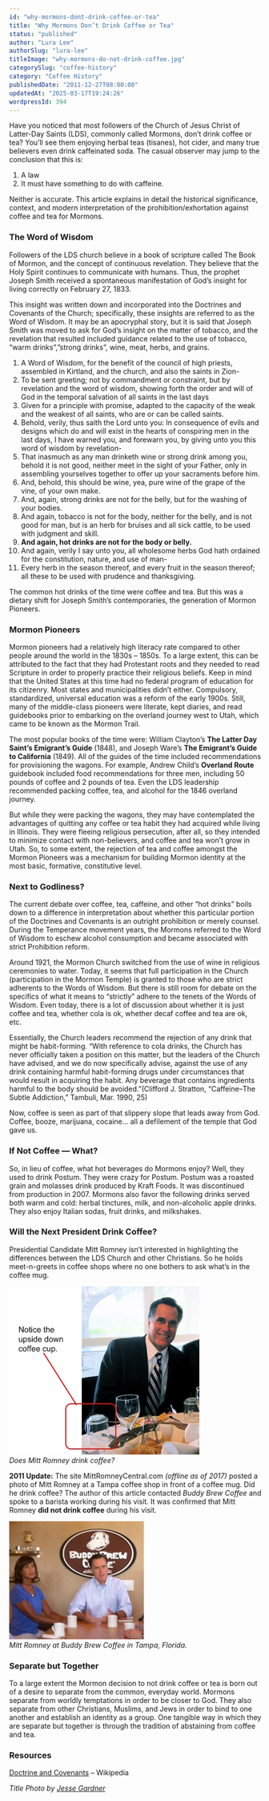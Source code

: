 ```yaml
---
id: "why-mormons-dont-drink-coffee-or-tea"
title: "Why Mormons Don’t Drink Coffee or Tea"
status: "published"
author: "Lura Lee"
authorSlug: "lura-lee"
titleImage: "why-mormons-do-not-drink-coffee.jpg"
categorySlug: "coffee-history"
category: "Coffee History"
publishedDate: "2011-12-27T08:00:00"
updatedAt: "2025-03-17T19:24:26"
wordpressId: 394
---
```


Have you noticed that most followers of the Church of Jesus Christ of Latter-Day Saints (LDS), commonly called Mormons, don’t drink coffee or tea? You’ll see them enjoying herbal teas (tisanes), hot cider, and many true believers even drink caffeinated soda. The casual observer may jump to the conclusion that this is:

1.  A law
2.  It must have something to do with caffeine.

Neither is accurate. This article explains in detail the historical significance, context, and modern interpretation of the prohibition/exhortation against coffee and tea for Mormons.

### The Word of Wisdom

Followers of the LDS church believe in a book of scripture called The Book of Mormon, and the concept of continuous revelation. They believe that the Holy Spirit continues to communicate with humans. Thus, the prophet Joseph Smith received a spontaneous manifestation of God’s insight for living correctly on February 27, 1833.

This insight was written down and incorporated into the Doctrines and Covenants of the Church; specifically, these insights are referred to as the Word of Wisdom. It may be an apocryphal story, but it is said that Joseph Smith was moved to ask for God’s insight on the matter of tobacco, and the revelation that resulted included guidance related to the use of tobacco, “warm drinks”,”strong drinks”, wine, meat, herbs, and grains.

1.  A Word of Wisdom, for the benefit of the council of high priests, assembled in Kirtland, and the church, and also the saints in Zion-
2.  To be sent greeting; not by commandment or constraint, but by revelation and the word of wisdom, showing forth the order and will of God in the temporal salvation of all saints in the last days
3.  Given for a principle with promise, adapted to the capacity of the weak and the weakest of all saints, who are or can be called saints.
4.  Behold, verily, thus saith the Lord unto you: In consequence of evils and designs which do and will exist in the hearts of conspiring men in the last days, I have warned you, and forewarn you, by giving unto you this word of wisdom by revelation-
5.  That inasmuch as any man drinketh wine or strong drink among you, behold it is not good, neither meet in the sight of your Father, only in assembling yourselves together to offer up your sacraments before him.
6.  And, behold, this should be wine, yea, pure wine of the grape of the vine, of your own make.
7.  And, again, strong drinks are not for the belly, but for the washing of your bodies.
8.  And again, tobacco is not for the body, neither for the belly, and is not good for man, but is an herb for bruises and all sick cattle, to be used with judgment and skill.
9.  **And again, hot drinks are not for the body or belly.**
10.  And again, verily I say unto you, all wholesome herbs God hath ordained for the constitution, nature, and use of man-
11.  Every herb in the season thereof, and every fruit in the season thereof; all these to be used with prudence and thanksgiving.

The common hot drinks of the time were coffee and tea. But this was a dietary shift for Joseph Smith’s contemporaries, the generation of Mormon Pioneers.

### Mormon Pioneers

Mormon pioneers had a relatively high literacy rate compared to other people around the world in the 1830s – 1850s. To a large extent, this can be attributed to the fact that they had Protestant roots and they needed to read Scripture in order to properly practice their religious beliefs. Keep in mind that the United States at this time had no federal program of education for its citizenry. Most states and municipalities didn’t either. Compulsory, standardized, universal education was a reform of the early 1900s. Still, many of the middle-class pioneers were literate, kept diaries, and read guidebooks prior to embarking on the overland journey west to Utah, which came to be known as the Mormon Trail.

The most popular books of the time were: William Clayton’s **The Latter Day Saint’s Emigrant’s Guide** (1848), and Joseph Ware’s **The Emigrant’s Guide to California** (1849). All of the guides of the time included recommendations for provisioning the wagons. For example, Andrew Child’s **Overland Route** guidebook included food recommendations for three men, including 50 pounds of coffee and 2 pounds of tea. Even the LDS leadership recommended packing coffee, tea, and alcohol for the 1846 overland journey.

But while they were packing the wagons, they may have contemplated the advantages of quitting any coffee or tea habit they had acquired while living in Illinois. They were fleeing religious persecution, after all, so they intended to minimize contact with non-believers, and coffee and tea won’t grow in Utah. So, to some extent, the rejection of tea and coffee amongst the Mormon Pioneers was a mechanism for building Mormon identity at the most basic, formative, constitutive level.

### Next to Godliness?

The current debate over coffee, tea, caffeine, and other “hot drinks” boils down to a difference in interpretation about whether this particular portion of the Doctrines and Covenants is an outright prohibition or merely counsel. During the Temperance movement years, the Mormons referred to the Word of Wisdom to eschew alcohol consumption and became associated with strict Prohibition reform.

Around 1921, the Mormon Church switched from the use of wine in religious ceremonies to water. Today, it seems that full participation in the Church (participation in the Mormon Temple) is granted to those who are strict adherents to the Words of Wisdom. But there is still room for debate on the specifics of what it means to “strictly” adhere to the tenets of the Words of Wisdom. Even today, there is a lot of discussion about whether it is just coffee and tea, whether cola is ok, whether decaf coffee and tea are ok, etc.

Essentially, the Church leaders recommend the rejection of any drink that might be habit-forming. “With reference to cola drinks, the Church has never officially taken a position on this matter, but the leaders of the Church have advised, and we do now specifically advise, against the use of any drink containing harmful habit-forming drugs under circumstances that would result in acquiring the habit. Any beverage that contains ingredients harmful to the body should be avoided.”(Clifford J. Stratton, “Caffeine–The Subtle Addiction,” Tambuli, Mar. 1990, 25)

Now, coffee is seen as part of that slippery slope that leads away from God. Coffee, booze, marijuana, cocaine… all a defilement of the temple that God gave us.

### If Not Coffee — What?

So, in lieu of coffee, what hot beverages do Mormons enjoy? Well, they used to drink Postum. They were crazy for Postum. Postum was a roasted grain and molasses drink produced by Kraft Foods. It was discontinued from production in 2007. Mormons also favor the following drinks served both warm and cold: herbal tinctures, milk, and non-alcoholic apple drinks. They also enjoy Italian sodas, fruit drinks, and milkshakes.

### Will the Next President Drink Coffee?

Presidential Candidate Mitt Romney isn’t interested in highlighting the differences between the LDS Church and other Christians. So he holds meet-n-greets in coffee shops where no one bothers to ask what’s in the coffee mug.

![Mitt Romney coffee](MittRomney1.jpg)  
*Does Mitt Romney drink coffee?*

**2011 Update:** The site MittRomneyCentral.com *(offline as of 2017)* posted a photo of Mitt Romney at a Tampa coffee shop in front of a coffee mug. Did he drink coffee? The author of this article contacted *Buddy Brew Coffee* and spoke to a barista working during his visit. It was confirmed that Mitt Romney **did not drink coffee** during his visit.

![Mitt Romney at Buddy Brew](romney-buddy-coffee.jpg)  
*Mitt Romney at Buddy Brew Coffee in Tampa, Florida.*

### Separate but Together

To a large extent the Mormon decision to not drink coffee or tea is born out of a desire to separate from the common, everyday world. Mormons separate from worldly temptations in order to be closer to God. They also separate from other Christians, Muslims, and Jews in order to bind to one another and establish an identity as a group. One tangible way in which they are separate but together is through the tradition of abstaining from coffee and tea.

### Resources

[Doctrine and Covenants](https://en.wikipedia.org/wiki/Doctrine_and_Covenants) – Wikipedia

*Title Photo by [Jesse Gardner](https://unsplash.com/@plasticmind)*
